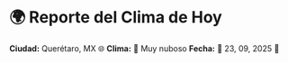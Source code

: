 # 🌍 Reporte del Clima de Hoy

**Ciudad:** Querétaro, MX 🌐
**Clima:** 🌈 Muy nuboso
**Fecha:** 📅 23, 09, 2025 🚀

